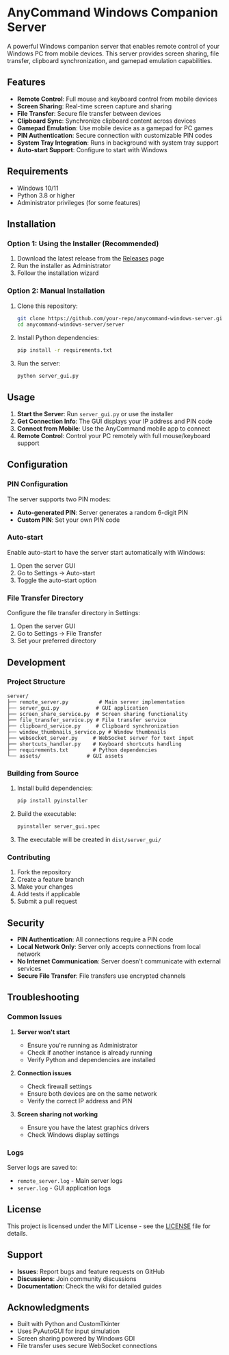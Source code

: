 # AnyCommand Windows Companion Server

A powerful Windows companion server that enables remote control of your Windows PC from mobile devices. This server provides screen sharing, file transfer, clipboard synchronization, and gamepad emulation capabilities.

## Features

- **Remote Control**: Full mouse and keyboard control from mobile devices
- **Screen Sharing**: Real-time screen capture and sharing
- **File Transfer**: Secure file transfer between devices
- **Clipboard Sync**: Synchronize clipboard content across devices
- **Gamepad Emulation**: Use mobile device as a gamepad for PC games
- **PIN Authentication**: Secure connection with customizable PIN codes
- **System Tray Integration**: Runs in background with system tray support
- **Auto-start Support**: Configure to start with Windows

## Requirements

- Windows 10/11
- Python 3.8 or higher
- Administrator privileges (for some features)

## Installation

### Option 1: Using the Installer (Recommended)

1. Download the latest release from the [Releases](https://github.com/your-repo/releases) page
2. Run the installer as Administrator
3. Follow the installation wizard

### Option 2: Manual Installation

1. Clone this repository:
   ```bash
   git clone https://github.com/your-repo/anycommand-windows-server.git
   cd anycommand-windows-server/server
   ```

2. Install Python dependencies:
   ```bash
   pip install -r requirements.txt
   ```

3. Run the server:
   ```bash
   python server_gui.py
   ```

## Usage

1. **Start the Server**: Run `server_gui.py` or use the installer
2. **Get Connection Info**: The GUI displays your IP address and PIN code
3. **Connect from Mobile**: Use the AnyCommand mobile app to connect
4. **Remote Control**: Control your PC remotely with full mouse/keyboard support

## Configuration

### PIN Configuration

The server supports two PIN modes:
- **Auto-generated PIN**: Server generates a random 6-digit PIN
- **Custom PIN**: Set your own PIN code

### Auto-start

Enable auto-start to have the server start automatically with Windows:
1. Open the server GUI
2. Go to Settings → Auto-start
3. Toggle the auto-start option

### File Transfer Directory

Configure the file transfer directory in Settings:
1. Open the server GUI
2. Go to Settings → File Transfer
3. Set your preferred directory

## Development

### Project Structure

```
server/
├── remote_server.py          # Main server implementation
├── server_gui.py            # GUI application
├── screen_share_service.py  # Screen sharing functionality
├── file_transfer_service.py # File transfer service
├── clipboard_service.py     # Clipboard synchronization
├── window_thumbnails_service.py # Window thumbnails
├── websocket_server.py     # WebSocket server for text input
├── shortcuts_handler.py    # Keyboard shortcuts handling
├── requirements.txt        # Python dependencies
└── assets/               # GUI assets
```

### Building from Source

1. Install build dependencies:
   ```bash
   pip install pyinstaller
   ```

2. Build the executable:
   ```bash
   pyinstaller server_gui.spec
   ```

3. The executable will be created in `dist/server_gui/`

### Contributing

1. Fork the repository
2. Create a feature branch
3. Make your changes
4. Add tests if applicable
5. Submit a pull request

## Security

- **PIN Authentication**: All connections require a PIN code
- **Local Network Only**: Server only accepts connections from local network
- **No Internet Communication**: Server doesn't communicate with external services
- **Secure File Transfer**: File transfers use encrypted channels

## Troubleshooting

### Common Issues

1. **Server won't start**
   - Ensure you're running as Administrator
   - Check if another instance is already running
   - Verify Python and dependencies are installed

2. **Connection issues**
   - Check firewall settings
   - Ensure both devices are on the same network
   - Verify the correct IP address and PIN

3. **Screen sharing not working**
   - Ensure you have the latest graphics drivers
   - Check Windows display settings

### Logs

Server logs are saved to:
- `remote_server.log` - Main server logs
- `server.log` - GUI application logs

## License

This project is licensed under the MIT License - see the [LICENSE](LICENSE) file for details.

## Support

- **Issues**: Report bugs and feature requests on GitHub
- **Discussions**: Join community discussions
- **Documentation**: Check the wiki for detailed guides

## Acknowledgments

- Built with Python and CustomTkinter
- Uses PyAutoGUI for input simulation
- Screen sharing powered by Windows GDI
- File transfer uses secure WebSocket connections 